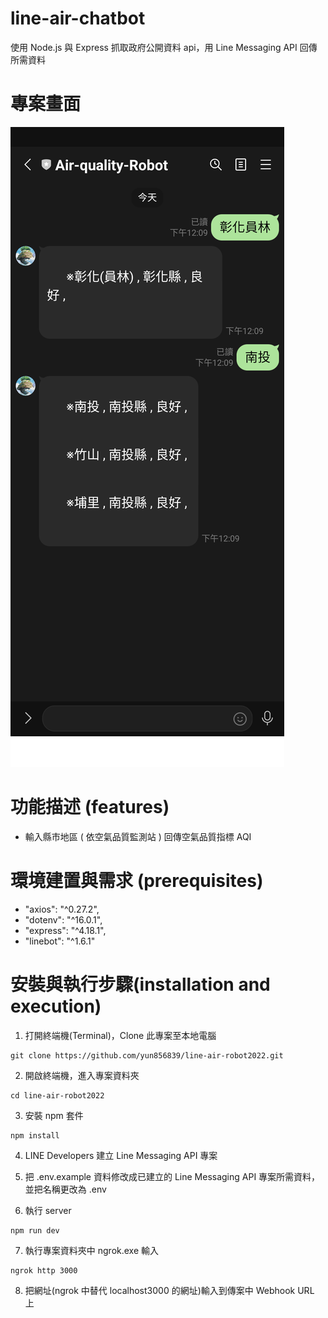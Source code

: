 # line-air-chatbot

使用 Node.js 與 Express 抓取政府公開資料 api，用 Line Messaging API 回傳所需資料

# 專案畫面

![首頁圖](https://github.com/yun856839/line-air-robot2022/blob/master/line-air-robot2022.png)

# 功能描述 (features)

- 輸入縣市地區 ( 依空氣品質監測站 ) 回傳空氣品質指標 AQI

# 環境建置與需求 (prerequisites)

- "axios": "^0.27.2",
- "dotenv": "^16.0.1",
- "express": "^4.18.1",
- "linebot": "^1.6.1"

# 安裝與執行步驟(installation and execution)

1. 打開終端機(Terminal)，Clone 此專案至本地電腦

```
git clone https://github.com/yun856839/line-air-robot2022.git
```

2. 開啟終端機，進入專案資料夾

```
cd line-air-robot2022
```

3. 安裝 npm 套件

```
npm install
```

4. LINE Developers 建立 Line Messaging API 專案

5. 把 .env.example 資料修改成已建立的 Line Messaging API 專案所需資料，並把名稱更改為 .env

6. 執行 server

```
npm run dev
```

7. 執行專案資料夾中 ngrok.exe 輸入

```
ngrok http 3000
```

8. 把網址(ngrok 中替代 localhost3000 的網址)輸入到傳案中 Webhook URL 上
